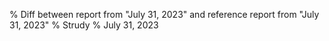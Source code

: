 % Diff between report from "July 31, 2023" and reference report from "July 31, 2023"
% Strudy
% July 31, 2023


